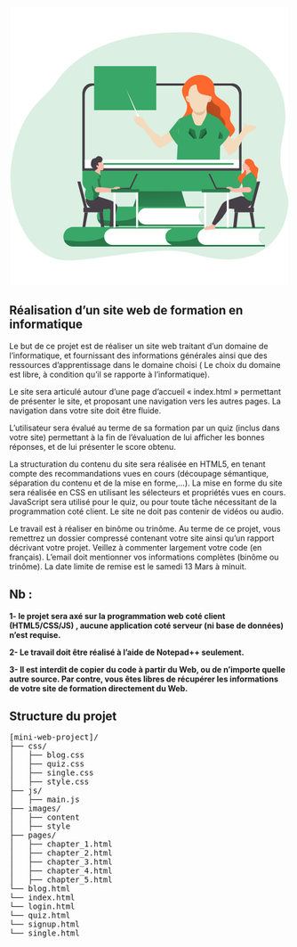 <p align="center">
  <img width="500" height="500" src="https://raw.githubusercontent.com/ibrahimBougaoua/mini-web-project/main/images/style/online_lesson_header.png?token=AJ62QTWFAHQ23WEOKIENNGTAMBKIO">
</p>

## Réalisation d’un site web de formation en informatique

Le but de ce projet est de réaliser un site web traitant d’un domaine de l’informatique, et fournissant des informations générales ainsi que des ressources d’apprentissage dans le domaine choisi ( Le choix du domaine est libre, à condition qu’il se rapporte à l’informatique).

Le site sera articulé autour d’une page d’accueil « index.html » permettant de présenter le site, et proposant une navigation vers les autres pages. La navigation dans votre site doit être fluide.

L’utilisateur sera évalué au terme de sa formation par un quiz (inclus dans votre site) permettant à la fin de l’évaluation de lui afficher les bonnes réponses, et de lui présenter le score obtenu.

La structuration du contenu du site sera réalisée en HTML5, en tenant compte des recommandations vues en cours (découpage sémantique, séparation du contenu et de la mise en forme,…). La mise en forme du site sera réalisée en CSS en utilisant les sélecteurs et propriétés vues en cours. JavaScript sera utilisé pour le quiz, ou pour toute tâche nécessitant de la programmation coté client. Le site ne doit pas contenir de vidéos ou audio.

Le travail est à réaliser en binôme ou trinôme. Au terme de ce projet, vous remettrez un dossier compressé contenant votre site ainsi qu’un rapport décrivant votre projet. Veillez à commenter largement votre code (en français). L’email doit mentionner vos informations complètes (binôme ou trinôme). La date limite de remise est le samedi 13 Mars à minuit.


## Nb :

<b>1- le projet sera axé sur la programmation web coté client (HTML5/CSS/JS) , aucune application coté serveur (ni base de données) n’est requise.</b>

<b>2- Le travail doit être réalisé à l’aide de Notepad++ seulement.</b>

<b>3- Il est interdit de copier du code à partir du Web, ou de n’importe quelle autre source. Par contre, vous êtes libres de récupérer les informations de votre site de formation directement du Web.</b>

## Structure du projet

<pre>
[mini-web-project]/
├── css/
│   ├── blog.css
│   ├── quiz.css
│   ├── single.css
│   ├── style.css
├── js/
│   ├── main.js
├── images/
│   ├── content
│   ├── style
├── pages/
│   ├── chapter_1.html
│   ├── chapter_2.html
│   ├── chapter_3.html
│   ├── chapter_4.html
│   ├── chapter_5.html
└── blog.html
└── index.html
└── login.html
└── quiz.html
└── signup.html
└── single.html
</pre>